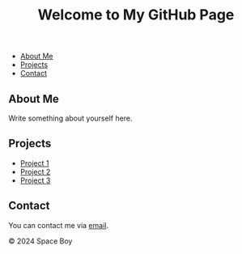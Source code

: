 <!DOCTYPE html>
<html lang="en">
<head>
    <meta charset="UTF-8">
    <meta name="viewport" content="width=device-width, initial-scale=1.0">
    <link rel="stylesheet" href="styles.css">
</head>
<body>
    <header>
        <h1>Welcome to My GitHub Page</h1>
    </header>
    <nav>
        <ul>
            <li><a href="#about">About Me</a></li>
            <li><a href="#projects">Projects</a></li>
            <li><a href="#contact">Contact</a></li>
        </ul>
    </nav>
    <section id="about">
        <h2>About Me</h2>
        <p>Write something about yourself here.</p>
    </section>
    <section id="projects">
        <h2>Projects</h2>
        <ul>
            <li><a href="https://github.com/yourusername/project1">Project 1</a></li>
            <li><a href="https://github.com/yourusername/project2">Project 2</a></li>
            <li><a href="https://github.com/yourusername/project3">Project 3</a></li>
        </ul>
    </section>
    <section id="contact">
        <h2>Contact</h2>
        <p>You can contact me via <a href="mailto:youremail@example.com">email</a>.</p>
    </section>
    <footer>
        <p>&copy; 2024 Space Boy</p>
    </footer>
</body>
</html>
